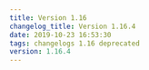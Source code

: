```yaml
---
title: Version 1.16
changelog_title: Version 1.16.4
date: 2019-10-23 16:53:30
tags: changelogs 1.16 deprecated
version: 1.16.4
---
```

<script src="https://gist.github.com/spinnaker-release/69c7292b0c93d410602cd538839cac57.js"/>
